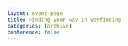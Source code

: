```yaml
---
layout: event-page
title: Finding your way in wayfinding
categories: [archive]
conference: false
---
```




